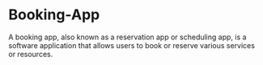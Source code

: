 # Booking-App
A booking app, also known as a reservation app or scheduling app, is a software application that allows users to book or reserve various services or resources.
